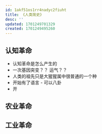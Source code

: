 ```yaml
---
id: 1akf51os1rr4nadyc2fiuht
title: 《人类简史》
desc: ''
updated: 1701249701329
created: 1701249495260
---
```


## 认知革命
- 认知革命是怎么产生的
 - 一次基因突变？？ 运气？？
 - 人类的祖先只是大猩猩属中很普通的一个种
  - 开始有了语言 - 可以八卦
  - 开
## 农业革命

## 工业革命

## 